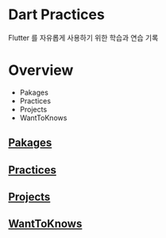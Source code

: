 # Dart Practices

Flutter 를 자유롭게 사용하기 위한 학습과 연습 기록

# Overview

- Pakages
- Practices
- Projects
- WantToKnows

## [Pakages](/packages/README.md)

## [Practices](/practices/README.md)

## [Projects](/projectes/README.md)

## [WantToKnows](/wanttoknows/README.md)
